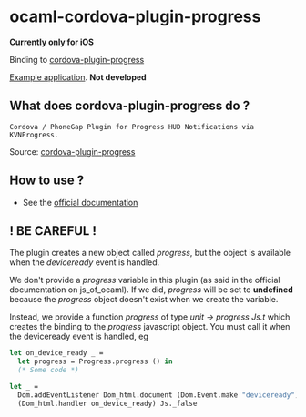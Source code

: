 # ocaml-cordova-plugin-progress

**Currently only for iOS**

Binding to
[cordova-plugin-progress](https://github.com/leecrossley/cordova-plugin-progress)

[Example
application](https://github.com/dannywillems/ocaml-cordova-plugin-progress-example).
**Not developed**

## What does cordova-plugin-progress do ?

```
Cordova / PhoneGap Plugin for Progress HUD Notifications via KVNProgress.
```

Source: [cordova-plugin-progress](https://github.com/leecrossley/cordova-progress)

## How to use ?

* See the [official documentation](https://github.com/leecrossley/cordova-progress)

## ! BE CAREFUL !

The plugin creates a new object called *progress*, but the object is
available when the *deviceready* event is handled.

We don't provide a *progress* variable in this plugin (as said in the official
documentation on js_of_ocaml). If we did, *progress* will be set to **undefined**
because the *progress* object doesn't exist when we create the variable.

Instead, we provide a function *progress* of type *unit -> progress Js.t* which creates the
binding to the *progress* javascript object. You must call it when the deviceready
event is handled, eg

```OCaml
let on_device_ready _ =
  let progress = Progress.progress () in
  (* Some code *)

let _ =
  Dom.addEventListener Dom_html.document (Dom.Event.make "deviceready")
  (Dom_html.handler on_device_ready) Js._false
```
